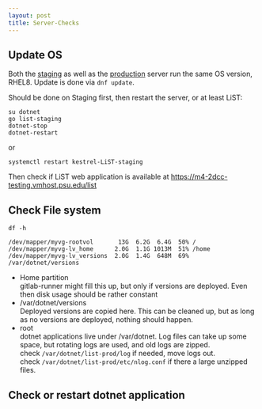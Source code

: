 ```yaml
---
layout: post
title: Server-Checks
---
```


## Update OS

Both the [staging](Environments#staging-m4-2dcc-stagingvmhostpsuedu) as well as the [production](Environments#production-m4-2dccvmhostpsuedu) server run the same OS version, RHEL8. Update is done via `dnf update`.

Should be done on Staging first, then restart the server, or at least LiST:

```
su dotnet
go list-staging
dotnet-stop
dotnet-restart
```
or 
```
systemctl restart kestrel-LiST-staging
```

Then check if LiST web application is available at 
https://m4-2dcc-testing.vmhost.psu.edu/list

## Check File system

`df -h`

```
/dev/mapper/myvg-rootvol       13G  6.2G  6.4G  50% /
/dev/mapper/myvg-lv_home      2.0G  1.1G 1013M  51% /home
/dev/mapper/myvg-lv_versions  2.0G  1.4G  648M  69% /var/dotnet/versions
```
- Home partition\
  gitlab-runner might fill this up, but only if versions are deployed. 
  Even then disk usage should be rather constant
- /var/dotnet/versions\
  Deployed versions are copied here. This can be cleaned up, but as long as no versions are deployed, nothing should happen.
- root\
  dotnet applications live under /var/dotnet. Log files can take up some space, 
  but rotating logs are used, and old logs are zipped. \
  check `/var/dotnet/list-prod/log` if needed, move logs out.\
  check `/var/dotnet/list-prod/etc/nlog.conf` if there a large unzipped files.
  
## Check or restart dotnet application









